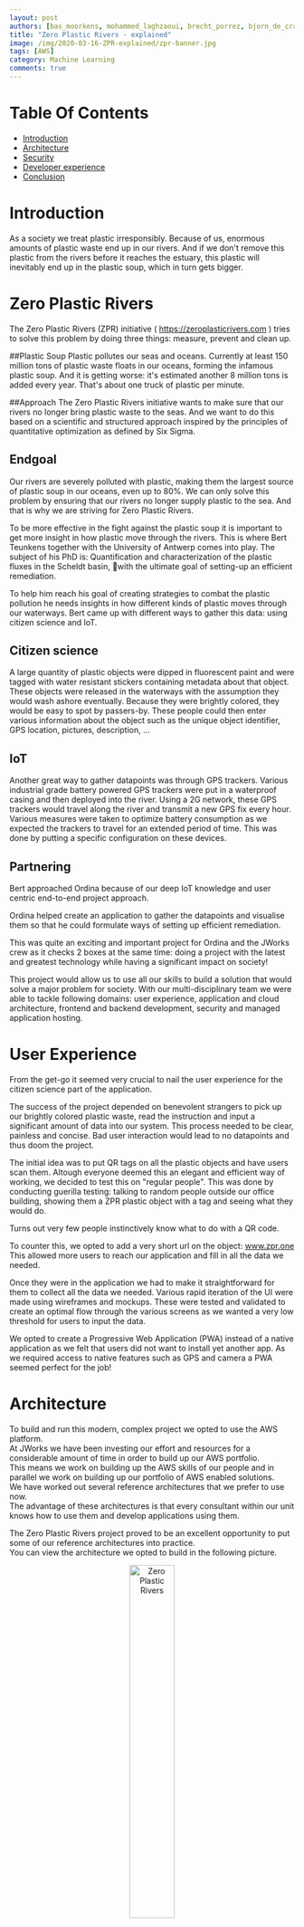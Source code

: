 ```yaml
---
layout: post
authors: [bas_moorkens, mohammed_laghzaoui, brecht_porrez, bjorn_de_craemer, frederick_bousson]
title: "Zero Plastic Rivers - explained"
image: /img/2020-03-16-ZPR-explained/zpr-banner.jpg
tags: [AWS]
category: Machine Learning
comments: true
---
```


# Table Of Contents

* [Introduction](#introduction)
* [Architecture](#architecture)
* [Security](#security)
* [Developer experience](#developer-experience)
* [Conclusion](#conclusion)

# Introduction

As a society we treat plastic irresponsibly. Because of us, enormous amounts of plastic waste end up in our rivers. And if we don't remove this plastic from the rivers before it reaches the estuary, this plastic will inevitably end up in the plastic soup, which in turn gets bigger.


# Zero Plastic Rivers

The Zero Plastic Rivers (ZPR) initiative ( https://zeroplasticrivers.com ) tries to solve this problem by doing three things: measure, prevent and clean up.


##Plastic Soup
Plastic pollutes our seas and oceans. Currently at least 150 million tons of plastic waste floats in our oceans, forming the infamous plastic soup. And it is getting worse: it's estimated another 8 million tons is added every year. That's about one truck of plastic per minute.

##Approach
The Zero Plastic Rivers initiative  wants to make sure that our rivers no longer bring plastic waste to the seas. And we want to do this based on a scientific and structured approach inspired by the principles of quantitative optimization as defined by Six Sigma.


## Endgoal
Our rivers are severely polluted with plastic, making them the largest source of plastic soup in our oceans, even up to 80%. We can only solve this problem by ensuring that our rivers no longer supply plastic to the sea. And that is why we are striving for Zero Plastic Rivers.


To be more effective in the fight against the plastic soup it is important to get more insight in how plastic move through the rivers.
This is where Bert Teunkens together with the University of Antwerp comes into play.
The subject of his PhD is: Quantification and characterization of the plastic fluxes in the Scheldt basin, with the ultimate goal of setting-up an efficient remediation.

To help him reach his goal of creating strategies to combat the plastic pollution he needs insights in how different kinds of plastic moves through our waterways.
Bert came up with different ways to gather this data: using citizen science and IoT.


## Citizen science
A large quantity of plastic objects were dipped in fluorescent paint and were tagged with water resistant stickers containing metadata about that object. 
These objects were released in the waterways with the assumption they would wash ashore eventually. 
Because they were brightly colored, they would be easy to spot by passers-by.
These people could then enter various information about the object such as the unique object identifier, GPS location, pictures, description, ... 

## IoT
Another great way to gather datapoints was through GPS trackers. 
Various industrial grade battery powered GPS trackers were put in a waterproof casing and then deployed into the river.
Using a 2G network, these GPS trackers would travel along the river and transmit a new GPS fix every hour. 
Various measures were taken to optimize battery consumption as we expected the trackers to travel for an extended period of time. This was done by putting a specific configuration on these devices.


## Partnering

Bert approached Ordina because of our deep IoT knowledge and user centric end-to-end project approach.

Ordina helped create an application to gather the datapoints and visualise them so that he could formulate ways of setting up efficient remediation.

This was quite an exciting and important project for Ordina and the JWorks crew as it checks 2 boxes at the same time: doing a project with the latest and greatest technology while having a significant impact on society!

This project would allow us to use all our skills to build a solution that would solve a major problem for society.
With our multi-disciplinary team we were able to tackle following domains: user experience, application and cloud architecture, frontend and backend development, security and managed application hosting.


# User Experience

From the get-go it seemed very crucial to nail the user experience for the citizen science part of the application.

The success of the project depended on benevolent strangers to pick up our brightly colored plastic waste, read the instruction and input a significant amount of data into our system.
This process needed to be clear, painless and concise. 
Bad user interaction would lead to no datapoints and thus doom the project.


The initial idea was to put QR tags on all the plastic objects and have users scan them.
Altough everyone deemed this an elegant and efficient way of working, we decided to test this on "regular people".
This was done by conducting guerilla testing: talking to random people outside our office building, showing them a ZPR plastic object with a tag and seeing what they would do.

Turns out very few people instinctively know what to do with a QR code.

To counter this, we opted to add a very short url on the object: www.zpr.one
This allowed more users to reach our application and fill in all the data we needed.

Once they were in the application we had to make it straightforward for them to collect all the data we needed. Various rapid iteration of the UI were made using wireframes and mockups. These were tested and validated to create an optimal flow through the various screens as we wanted a very low threshold for users to input the data.

We opted to create a Progressive Web Application (PWA) instead of a native application as we felt that users did not want to install yet another app.
As we required access to native features such as GPS and camera a PWA seemed perfect for the job!


# Architecture

To build and run this modern, complex project we opted to use the AWS platform.  
At JWorks we have been investing our effort and resources for a considerable amount of time in order to build up our AWS portfolio.  
This means we work on building up the AWS skills of our people and in parallel we work on building up our portfolio of AWS enabled solutions.  
We have worked out several reference architectures that we prefer to use now.  
The advantage of these architectures is that every consultant within our unit knows how to use them and develop applications using them.  

The Zero Plastic Rivers project proved to be an excellent opportunity to put some of our reference architectures into practice.  
You can view the architecture we opted to build in the following picture.  

<div style="text-align: center;">
  <img alt="Zero Plastic Rivers" src="/img/2020-03-16-ZPR-explained/zpr_architecture.jpg" width="auto" height="40%" target="_blank">
</div>

This big architectural picture can be divided in 3 big sections:

* Backend java application
* Frontend ionic app
* IoT sensor data ingestion

We will highlight some key features of each architectural section in the following paragraphs.

## Backend application

<div style="text-align: center;">
  <img alt="Zero Plastic Rivers" src="/img/2020-03-16-ZPR-explained/zpr_arch_backend.jpg" width="auto" height="40%" target="_blank">
</div>

### The backend itself
Since we are called JWorks and we mainly focus on Java/Javacript development it should be no surprise that our backend application is written in Java with the Spring Boot framework.  
In general we prefer to write backends in the microservices paradigm, but in this case the backend was sufficiently small that it only consists of 1 microservice.  
The application itself is a pretty standard spring boot application.  
We use a postgreSQL server hosted in RDS as our persistent datastore on the backend, supplemented with an elasticache Redis cluster to cache database queries and configurations for the IoT sensors used in the IoT sensor data ingestion part.  
Our backend service is reachable over a REST interface for the outside world, we will talk more about this interface when we discuss the frontend application.  

### Hosting of the application
The backend application is hosted on our Kubernetes cluster in the AWS cloud. This cluster is an EKS cluster that we use to run several projects for customers and is also used for some of our internal applications.  
The EKS cluster is a multi-worker node cluster setup with multiple Auto Scaling Groups so we can guarantuee almost 100% uptime on our applications that run on this cluster.  
We have been using Kubernetes in different forms (on-premise, AKS, PKS,  ...) for a long time now which means we have a very clear image of how to use it and how to run applications on a cluster.  
We make heavy use of several key features like: secrets, configmaps, ...  
Our EKS cluster is running several plugins that allow us to quickly configure infrastructure components on the AWS cloud from within our cluster.  
For example the REST interface of the application is exposed through a Kubernetes ingress which is hooked up to the ALB controller plugin.  
This means that whenever we create a new ingress a new Application Load Balancer will be automatically provisioned in the AWS cloud to expose our deployment to the outside world. This makes it very easy to work with and allows us a lot of flexibility.  

## Frontend

<div style="text-align: center;">
  <img alt="Zero Plastic Rivers" src="/img/2020-03-16-ZPR-explained/zpr_arch_frontend.jpg" width="auto" height="40%" target="_blank">
</div>

Our frontend application consists of two parts.  
The first part is aimed at citizens who wish to help the cause. They can feed data in the system via the citizen science application when they find a bottle as shown in the image below.  
This is the first way that data from the plastic bottles comes into our system. We allow the user to upload an optional image when submitting this data. These images are stored in a secure S3 bucket.  
The second part is aimed at the researchers, and could be seen as the backoffice of the project, where the data given by the GPS trackers and the citizens is visualized in a clear and orderly way.

<div style="text-align: center;">
  <img alt="Zero Plastic Rivers" src="/img/2020-03-16-ZPR-explained/zpr-frontend-application.png" width="auto" height="40%" target="_blank">
</div>

To develop this application we have chosen to use Ionic. [Ionic](https://ionicframework.com/) is a free-to-use web-based framework that allows you to build hybrid mobile apps for iOS and Android, all from one codebase. In other words, Ionic is a tool for cross-platform mobile development. Ionic enables you to develop mobile apps using web technologies and languages like HTML, CSS, JavaScript, Angular, and TypeScript.

### Data visualization

<div style="text-align: center;">
  <img alt="Zero Plastic Rivers" src="/img/2020-03-16-ZPR-explained/zpr_arch_data_ingestion.jpg" width="auto" height="40%" target="_blank">
</div>

One of the most relevant components in this application is the map where the sensors and the plastic bottles in the river are visualized by means of the coordinates registered in these items as shown in the image above. For this we have chosen to use [Leaflet](https://leafletjs.com/) which is an open source JavaScript library for adding interactivity to maps. They have a ton of features and plugins to support doing pretty much anything with a map that you can think of.

Ionic offers a wide variety of ready to use plug-ins and one of them is the camera that enables users who decide to participate in this project to take pictures of the bottles to update the status and deterioration of each bottle in the river.

### Frontend Testing

In reference to software testing we have mainly used Unit Testing to reduce the number of errors that are released during deployment, which we consider critical for effective software development. 

### Frontend deployment

Originally we planned to host this application in a nginx webserver in our EKS cluster. We changed to S3 as it is an easier to maintain solution than running your own webserver on Kubernetes. We have setup a hosted zone in Route53 which serves as the entry point of users into our application. Route53 then forwards users who visit zpr.one to our Cloudfront distribution. Cloudfront serves the ionic app from our S3 bucket which has static webhosting enabled. This setup seems optimal as it is low maintenance, tightly secured and highly scalable.


#### Low maintenance
To explain why this setup is low maintenance let us take a look at the components used in this architecture.  
We are making use of Cloudfront, S3 and Route53 in this setup.  
All of these services are managed services provided by AWS.  
This means that there is no maintenance required on our part as AWS guarantees uptime and makes sure that everything is running smoothly.  
The only manual actions that have occurred on our side in this setup so far was to clear the Cloudfront cache after releasing a new version to have the new version more quickly available to users of the app.  

#### Tightly secured
Since we are using only managed services from AWS the burden of patching those services and making sure they are secured is on AWS itself.  
AWS has an excellent reputation on this regard so we feel very comfortable in this regard.  
We also make use of several additional features provided by AWS to secure our application further.  
For example the S3 bucket that is used to host the website is only accessible through the Cloudfront distribution.  
So users do not need access to the S3 resources itself, we implemented this nicely through Bucket policies and IAM access control.  

#### Highly scalable
Since we are only allowing traffic to our application from the Cloudfront distribution this means that we get all the benefits from this global CDN.  
Cloudfront operates on the AWS edge locations which are spread throughout the world.  
Because our application is mostly Belgium based this was not as important to us but the fact that Cloudfront routes its requests over the internal AWS backbone makes a huge difference in speed which is a nice feature if you are working with global applications.  
The S3 service which acts as the origin for our Cloudfront distribution is **nearly infinitely scalable** as proclaimed by AWS itself.  
The interaction between our frontend and backend happens over REST services provided by our backend in the EKS cluster which is exposed over an ALB so we are very confident that we can scale up as needed.  

## IoT sensor data ingestion


IoT is all about processing a large quanitity of messages. 

What makes IoT data challenging from a developer perspective is threefold:

* Protocol
* Data format
* Message Content

Imagine you have a device that captures and delivers GPS data. 
Seems simple enough right? Guess again!

As each hardware vendor can decide to mix and match these 3 compontents:

Over which protocol he wants to send the data, what data format he wants to use for the payload and how he structures the message content, it becomes quite complex. 

The vendor can those over which protocol he wants to send the data.
Some examples are: HTTP(S), TCP, UDP, MQTT, COAP, ...

He can also use different kinds of data-serialization formats to get the information accross the network of choice: JSON, XML, Hex, Binary, something proprietary, ... Different kinds of parsers will be needed.
 
And last but not least: he can organise the way a message is structured. He can name fields any way he wants and use any kind of data type. Imagine two vendors reporting battery capacity. One could report it by sending a field called "battery" and reporting battery voltage.
Another could use a field called "power" and return a battery fill level percentage. 
Things get messy quite fast as you can imagine.


Some of our plastic containers send their location via the 2G cellular network at regular intervals.  
These messages reach us via a public network through the tcp protocol.  

As various protocols such as TCP and UDP are quite prevalent in IoT solutions, we do see that they are not yet first class citizens in the cloud.
Eventhough it is possible to modify the ingress to kubernetes on our NGINX to allow TCP data to pass through, this is not a scalable solution. Imagine having thousands upon thousands of devices starting new TCP connections. This would kill our NGINX.
To solve this problem we used a native AWS component: the network load balancer. 
This allowed limitless scaling of TCP connections. These TCP connections would then end up on an Spring Boot application hosted on AWS Beanstalk, which is basically a managed horizontally scalable Tomcat server. This application had to handle the interactions with the devices and acts as a "sensor gateway".
The sensors can receive instructions and updates, but this has to happen inside the same open tcp connection within a very short timeframe.  
This gateway consults the elasticache for any needed instructions or updates.  
If a return message is needed, it is sent through the open tcp connection.  
The sensor detection message is then passed on to an SQS queue. From here on, the focus of handling the message is less time-sensitive.  
A Lambda function decodes the message on the queue and then pushes it to another SQS message queue.  
A spring boot backend that is deployed in our kubernetes cluster handles these last events and persists them to our database.  


# Security

One key element of the security is controlling who has access to an application. To strengthen security, reduce risk and improve compliance, it is essential that only authorized users get to access specific data in an application and that authentication is required before that access is granted. This means that authentication is a critical component for most applications and in this project it was no exception, as we needed to secure the data visualization part of the application so that only researchers have access to advanced functionality.

To perform this authentication, we have chosen to use AWS Cognito as it dramatically simplifies application development by providing an authentication service that is simple to integrate into any modern application. In addition to storing login information, Cognito can store standard and custom user account settings. Learn more about AWS Cognito and its advantages [here](https://aws.amazon.com/cognito/).

Another advantage of AWS Cognito is that it supports OpenID Connect which is a simple identity layer built on top of the OAuth 2.0 protocol, which allows clients to verify the identity of an end user based on the authentication performed by an authorization server or identity provider (IdP), as well as to obtain basic profile information about the end user in an interoperable and REST-like manner. Learn more about OpenID Connect [here](https://openid.net/connect/).

### AWS Cognito and OpenID Connect

To carry out authentication using the OpenID Connect standard with Cognito we have chosen to use the Authorization Code Grant which is the preferred and most secure method for authorizing end users. Instead of directly providing user pool tokens to an end user upon authentication, an authorization code is provided. This code is then sent to a custom application that can exchange it for the desired tokens. Because the tokens are never exposed directly to an end user, they are less likely to become compromised.

The image below illustrates the flow, and, in this [blogpost](https://aws.amazon.com/blogs/mobile/understanding-amazon-cognito-user-pool-oauth-2-0-grants/), you can find more information about this approach.

<img alt="Authorization Code Grant Diagram" src="{{ '/img/2020-03-16-ZPR-explained/zpr_aws_cognito.jpg' | prepend: site.baseurl }}" class="image fit" style="margin:0px auto;">

To secure our frontend we have used Manfred Steyer's [Angular-oauth2-oidc](https://github.com/manfredsteyer/angular-oauth2-oidc) library but you could use any library as long as it is [OpenID certified](https://openid.net/certification/). 

Our colleague Jeroen wrote a fantastic [blogpost](https://ordina-jworks.github.io/security/2019/08/22/Securing-Web-Applications-With-Keycloak.html#setting-up-the-front-end-and-back-end-applications) that was very helpful to us. Jeroen shows the necessary steps to follow to secure any web application using OpenID Connect.

# D-Day

Tuesday December 17th was D-day. That day the bottles and sensors were finally thrown into the water. We had a tight timing because the bottles had to be thrown in the Scheldt river at high tide, at 3 different locations. 
It was a nice dry day and our client was quite nervous. Are all the signals coming in properly, is the sensor packed waterproof, ...?  Especially because we were not able to test all that much with the sensors due to the tight timing. 
At high tide, it was time to throw the bottles in the water and register the sensor via our Ionic App. Everything runs smoothly and the signals from the sensors come in. You see the customer cheer up and leave satisfied to the next location. Everything goes as planned all day long and after just a few days the first users start registering the objects on our website.
And today, so many weeks later, we still receive new registrations. 
It was a nice ending of a fascinating and instructive project. 

# Developer-experience

Zero Plastic Rivers was for some developers on the team the first experience with AWS and actually their first cloud project.  
In the beginning it was quite intimidating because a lot of different technologies of AWS are used.  
But soon it turned out to be quite easy to configure and with some help from some colleagues (thanks guys) I got everything up and running pretty quickly.  
In the beginning I was quite sceptical about the use of lambdas in our application, I didn't immediately see the advantage of it but in the end it turned out to be the best option, especially if we want to build applications with many more sensors in the future. Although it was sometimes difficult to find the correct documentation.  
My favorite technology was definitely Cognito. In a few lines of code you have a user administration of an entire application without having to worry about possible security holes.  
In the end it was a very pleasant experience to get started with AWS.
Due to this eye-opening experience several developers are looking forward to becoming AWS certified and gaining a deeper and more complete AWS skillset.


# Conclusion

All in all we were very pleased with how we delivered this project. As this project was fully staffed with an Ordina High Performance Team, we were able to do everything by the book. We used the best methodologies for software delivery coupled with our preferred technology stack to build a true cloud native application.
We embraced the devops mindset: you build it you run it.
Next to that we also embraced the agile mindset: respect, collaboration, improvement and learning cycles, pride in ownership, focus on delivering value, and the ability to adapt to change.

We had a great team dynamic: experienced developers coaching and mentoring younger colleagues and helping them grow.
Meanwhile the senior developers could work on their coaching and mentoring skills while discussing advanced architectures, also allowing them to grow.
Seems like a win-win, right?

This scientific project will run for at least 2 years and we can't wait to see what kind of insights will be revealed and what kind of impact we will make on our environment and society!

We also ended up getting some national press coverage. As you can imagine, this made us very proud!

https://www.vrt.be/vrtnws/nl/2020/02/28/opnieuw-fluoplastic-in-schelde/
https://www.hln.be/in-de-buurt/antwerpen/wetenschappers-gooien-plastic-in-de-schelde-in-strijd-tegen-plasticvervuiling~a39b64e0/

